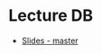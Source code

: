 # Lecture DB
* [Slides - master](https://gitpitch.com/PadreSVK/5/fektDbIntro?grs=github&t=white&p=Lectures%2FLecture_DB#/)
